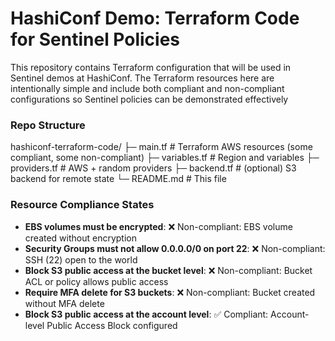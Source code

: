# HashiConf Demo: Terraform Code for Sentinel Policies
This repository contains Terraform configuration that will be used in Sentinel demos at HashiConf.
The Terraform resources here are intentionally simple and include both compliant and non-compliant configurations so Sentinel policies can be demonstrated effectively

### **Repo Structure**
hashiconf-terraform-code/
├─ main.tf         # Terraform AWS resources (some compliant, some non-compliant)
├─ variables.tf    # Region and variables
├─ providers.tf    # AWS + random providers
├─ backend.tf      # (optional) S3 backend for remote state
└─ README.md       # This file

### **Resource Compliance States**
  - **EBS volumes must be encrypted**:
    ❌ Non-compliant: EBS volume created without encryption
  - **Security Groups must not allow 0.0.0.0/0 on port 22**:
    ❌ Non-compliant: SSH (22) open to the world
  - **Block S3 public access at the bucket level**:
    ❌ Non-compliant: Bucket ACL or policy allows public access
  - **Require MFA delete for S3 buckets**:
    ❌ Non-compliant: Bucket created without MFA delete
  - **Block S3 public access at the account level**:
    ✅ Compliant: Account-level Public Access Block configured

